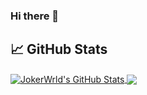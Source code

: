 ### Hi there 👋

## &#x1f4c8; GitHub Stats

<a href="https://github.com/jokerwrld999/jokerwrld999">
  <img align="center" src="https://github-readme-stats.vercel.app/api?username=jokerwrld999&show_icons=true&line_height=27&count_private=true&title_color=ffffff&text_color=c9cacc&icon_color=2bbc8a&bg_color=1d1f21" alt="JokerWrld's GitHub Stats" />
</a>
<a href="https://github.com/jokerwrld999/jokerwrld999">
  <img align="center" src="https://github-readme-stats.vercel.app/api/top-langs/?username=jokerwrld999&hide=java,html,tex&title_color=ffffff&text_color=c9cacc&icon_color=2bbc8a&bg_color=1d1f21&langs_count=5" />
</a>

